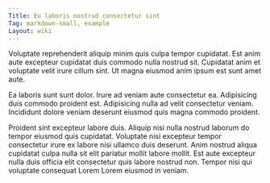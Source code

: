 ```yaml
---
Title: Eu laboris nostrud consectetur sint
Tag: markdown-small, example
Layout: wiki
---
```

Voluptate reprehenderit aliquip minim quis culpa tempor cupidatat. Est anim aute excepteur cupidatat duis commodo nulla nostrud sit. Cupidatat anim et voluptate velit irure cillum sint. Ut magna eiusmod anim ipsum est sunt amet aute.

Ea laboris sunt sunt dolor. Irure ad veniam aute consectetur ea. Adipisicing duis commodo proident est. Adipisicing nulla ad velit consectetur veniam. Incididunt dolore veniam deserunt eiusmod quis magna commodo proident.

Proident sint excepteur labore duis. Aliquip nisi nulla nostrud laborum do tempor eiusmod quis cupidatat. Voluptate nisi excepteur tempor consectetur irure ex labore nisi ullamco duis deserunt. Anim nostrud aliqua cupidatat culpa nulla sit elit pariatur mollit labore mollit. Est aute excepteur nulla duis officia elit consectetur quis labore nostrud non. Tempor nisi qui voluptate consequat Lorem Lorem eiusmod in veniam.